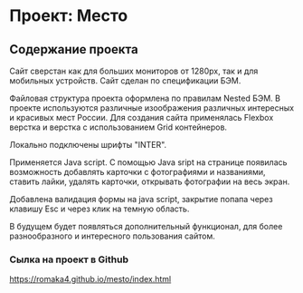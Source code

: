 # Проект: Место

## Содержание проекта
Сайт сверстан как для больших мониторов от 1280px, так и для мобильных устройств.
Сайт сделан по спецификации БЭМ. 

Файловая структура проекта оформлена по правилам Nested БЭМ.
В проекте используются различные изоображения различных интересных и красивых мест России.
Для создания сайта применялась Flexbox верстка и верстка с использованием Grid контейнеров. 

Локально подключены шрифты "INTER".

Применяется Java script.
С помощью Java sript на странице появилась возможность добавлять карточки с фотографиями и названиями, ставить лайки, удалять карточки, открывать фотографии на весь экран.

Добавлена валидация формы на java script, закрытие попапа через клавишу Esc и через клик на темную область.

В будущем будет появляться дополнительный функционал, для более разнообразного и интересного пользования сайтом.

### Сылка на проект в Github
https://romaka4.github.io/mesto/index.html